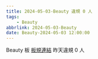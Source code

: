 ```yaml
---
title: 2024-05-03-Beauty 違規 0 人
tags:
    - Beauty
abbrlink: 2024-05-03-Beauty
date: Beauty-2024-05-03 12:00:00
---
```

Beauty 板 [板規連結](https://www.ptt.cc/bbs/Beauty/M.1630069980.A.84B.html)
昨天違規 0 人
